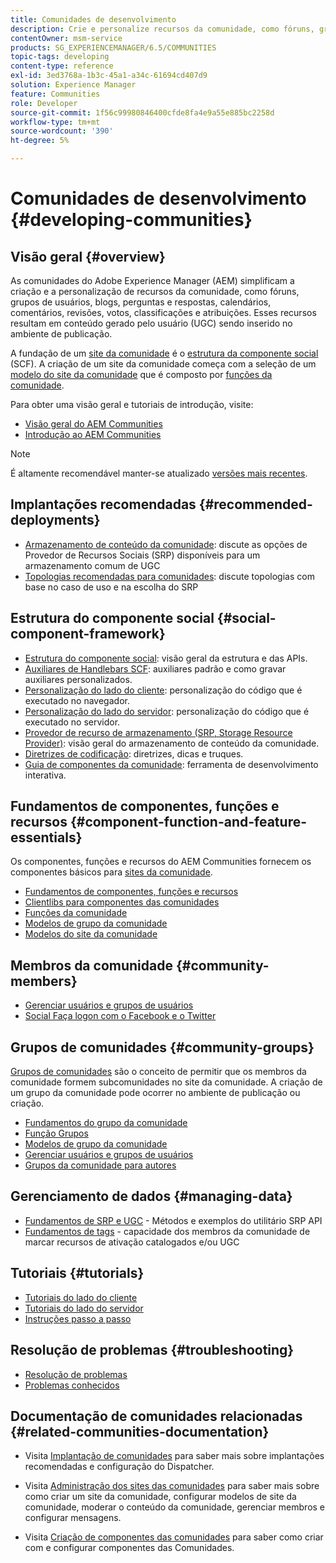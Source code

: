 ```yaml
---
title: Comunidades de desenvolvimento
description: Crie e personalize recursos da comunidade, como fóruns, grupos de usuários e muito mais.
contentOwner: msm-service
products: SG_EXPERIENCEMANAGER/6.5/COMMUNITIES
topic-tags: developing
content-type: reference
exl-id: 3ed3768a-1b3c-45a1-a34c-61694cd407d9
solution: Experience Manager
feature: Communities
role: Developer
source-git-commit: 1f56c99980846400cfde8fa4e9a55e885bc2258d
workflow-type: tm+mt
source-wordcount: '390'
ht-degree: 5%

---
```


# Comunidades de desenvolvimento  {#developing-communities}

## Visão geral {#overview}

As comunidades do Adobe Experience Manager (AEM) simplificam a criação e a personalização de recursos da comunidade, como fóruns, grupos de usuários, blogs, perguntas e respostas, calendários, comentários, revisões, votos, classificações e atribuições. Esses recursos resultam em conteúdo gerado pelo usuário (UGC) sendo inserido no ambiente de publicação.

A fundação de um [site da comunidade](overview.md#communitiessites) é o [estrutura da componente social](scf.md) (SCF). A criação de um site da comunidade começa com a seleção de um [modelo do site da comunidade](sites-console.md) que é composto por [funções da comunidade](functions.md).

Para obter uma visão geral e tutoriais de introdução, visite:

* [Visão geral do AEM Communities](overview.md)
* [Introdução ao AEM Communities](getting-started.md)

>[!NOTE]
> 
>É altamente recomendável manter-se atualizado [versões mais recentes](deploy-communities.md#latest-releases).

## Implantações recomendadas {#recommended-deployments}

* [Armazenamento de conteúdo da comunidade](working-with-srp.md): discute as opções de Provedor de Recursos Sociais (SRP) disponíveis para um armazenamento comum de UGC
* [Topologias recomendadas para comunidades](topologies.md): discute topologias com base no caso de uso e na escolha do SRP

## Estrutura do componente social {#social-component-framework}

* [Estrutura do componente social](scf.md): visão geral da estrutura e das APIs.
* [Auxiliares de Handlebars SCF](handlebars-helpers.md): auxiliares padrão e como gravar auxiliares personalizados.
* [Personalização do lado do cliente](client-customize.md): personalização do código que é executado no navegador.
* [Personalização do lado do servidor](server-customize.md): personalização do código que é executado no servidor.
* [Provedor de recurso de armazenamento (SRP, Storage Resource Provider)](srp.md): visão geral do armazenamento de conteúdo da comunidade.
* [Diretrizes de codificação](code-guide.md): diretrizes, dicas e truques.
* [Guia de componentes da comunidade](components-guide.md): ferramenta de desenvolvimento interativa.

## Fundamentos de componentes, funções e recursos {#component-function-and-feature-essentials}

Os componentes, funções e recursos do AEM Communities fornecem os componentes básicos para [sites da comunidade](sites-console.md).

* [Fundamentos de componentes, funções e recursos](essentials.md)
* [Clientlibs para componentes das comunidades](clientlibs.md)
* [Funções da comunidade](functions.md)
* [Modelos de grupo da comunidade](tools-groups.md)
* [Modelos do site da comunidade](sites.md)

## Membros da comunidade {#community-members}

* [Gerenciar usuários e grupos de usuários](users.md)
* [Social Faça logon com o Facebook e o Twitter](social-login.md)

## Grupos de comunidades {#community-groups}

[Grupos de comunidades](overview.md#communitygroups) são o conceito de permitir que os membros da comunidade formem subcomunidades no site da comunidade. A criação de um grupo da comunidade pode ocorrer no ambiente de publicação ou criação.

* [Fundamentos do grupo da comunidade](essentials-groups.md)
* [Função Grupos](functions.md#groups-function)
* [Modelos de grupo da comunidade](tools-groups.md)
* [Gerenciar usuários e grupos de usuários](users.md)
* [Grupos da comunidade para autores](creating-groups.md)

## Gerenciamento de dados {#managing-data}

* [Fundamentos de SRP e UGC](srp-and-ugc.md) - Métodos e exemplos do utilitário SRP API
* [Fundamentos de tags](tag.md) - capacidade dos membros da comunidade de marcar recursos de ativação catalogados e/ou UGC

## Tutoriais {#tutorials}

* [Tutoriais do lado do cliente](tutorials.md#client-side-customization)
* [Tutoriais do lado do servidor](tutorials.md#server-side-customization)
* [Instruções passo a passo](tutorials.md#how-to-instructions)

## Resolução de problemas {#troubleshooting}

* [Resolução de problemas](troubleshooting.md)
* [Problemas conhecidos](/help/release-notes/release-notes.md)

## Documentação de comunidades relacionadas {#related-communities-documentation}

* Visita [Implantação de comunidades](deploy-communities.md) para saber mais sobre implantações recomendadas e configuração do Dispatcher.

* Visita [Administração dos sites das comunidades](administer-landing.md) para saber mais sobre como criar um site da comunidade, configurar modelos de site da comunidade, moderar o conteúdo da comunidade, gerenciar membros e configurar mensagens.

* Visita [Criação de componentes das comunidades](author-communities.md) para saber como criar com e configurar componentes das Comunidades.

